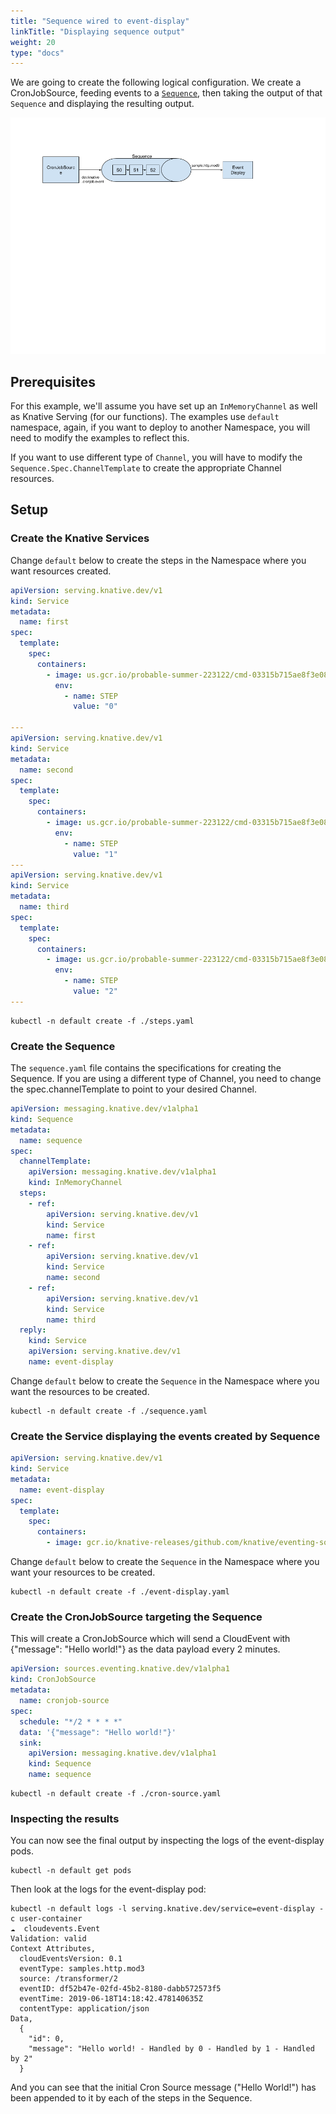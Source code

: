 ```yaml
---
title: "Sequence wired to event-display"
linkTitle: "Displaying sequence output"
weight: 20
type: "docs"
---
```


We are going to create the following logical configuration. We create a
CronJobSource, feeding events to a [`Sequence`](../../../sequence.md), then
taking the output of that `Sequence` and displaying the resulting output.

![Logical Configuration](./sequence-reply-to-event-display.png)

## Prerequisites

For this example, we'll assume you have set up an `InMemoryChannel` as well as
Knative Serving (for our functions). The examples use `default` namespace,
again, if you want to deploy to another Namespace, you will need to modify the
examples to reflect this.

If you want to use different type of `Channel`, you will have to modify the
`Sequence.Spec.ChannelTemplate` to create the appropriate Channel resources.

## Setup

### Create the Knative Services

Change `default` below to create the steps in the Namespace where you want
resources created.

```yaml
apiVersion: serving.knative.dev/v1
kind: Service
metadata:
  name: first
spec:
  template:
    spec:
      containers:
        - image: us.gcr.io/probable-summer-223122/cmd-03315b715ae8f3e08e3a9378df706fbb@sha256:2656f39a7fcb6afd9fc79e7a4e215d14d651dc674f38020d1d18c6f04b220700
          env:
            - name: STEP
              value: "0"

---
apiVersion: serving.knative.dev/v1
kind: Service
metadata:
  name: second
spec:
  template:
    spec:
      containers:
        - image: us.gcr.io/probable-summer-223122/cmd-03315b715ae8f3e08e3a9378df706fbb@sha256:2656f39a7fcb6afd9fc79e7a4e215d14d651dc674f38020d1d18c6f04b220700
          env:
            - name: STEP
              value: "1"
---
apiVersion: serving.knative.dev/v1
kind: Service
metadata:
  name: third
spec:
  template:
    spec:
      containers:
        - image: us.gcr.io/probable-summer-223122/cmd-03315b715ae8f3e08e3a9378df706fbb@sha256:2656f39a7fcb6afd9fc79e7a4e215d14d651dc674f38020d1d18c6f04b220700
          env:
            - name: STEP
              value: "2"
---

```

```shell
kubectl -n default create -f ./steps.yaml
```

### Create the Sequence

The `sequence.yaml` file contains the specifications for creating the Sequence.
If you are using a different type of Channel, you need to change the
spec.channelTemplate to point to your desired Channel.

```yaml
apiVersion: messaging.knative.dev/v1alpha1
kind: Sequence
metadata:
  name: sequence
spec:
  channelTemplate:
    apiVersion: messaging.knative.dev/v1alpha1
    kind: InMemoryChannel
  steps:
    - ref:
        apiVersion: serving.knative.dev/v1
        kind: Service
        name: first
    - ref:
        apiVersion: serving.knative.dev/v1
        kind: Service
        name: second
    - ref:
        apiVersion: serving.knative.dev/v1
        kind: Service
        name: third
  reply:
    kind: Service
    apiVersion: serving.knative.dev/v1
    name: event-display
```

Change `default` below to create the `Sequence` in the Namespace where you want
the resources to be created.

```shell
kubectl -n default create -f ./sequence.yaml
```

### Create the Service displaying the events created by Sequence

```yaml
apiVersion: serving.knative.dev/v1
kind: Service
metadata:
  name: event-display
spec:
  template:
    spec:
      containers:
        - image: gcr.io/knative-releases/github.com/knative/eventing-sources/cmd/event_display
```

Change `default` below to create the `Sequence` in the Namespace where you want
your resources to be created.

```shell
kubectl -n default create -f ./event-display.yaml
```

### Create the CronJobSource targeting the Sequence

This will create a CronJobSource which will send a CloudEvent with {"message":
"Hello world!"} as the data payload every 2 minutes.

```yaml
apiVersion: sources.eventing.knative.dev/v1alpha1
kind: CronJobSource
metadata:
  name: cronjob-source
spec:
  schedule: "*/2 * * * *"
  data: '{"message": "Hello world!"}'
  sink:
    apiVersion: messaging.knative.dev/v1alpha1
    kind: Sequence
    name: sequence
```

```shell
kubectl -n default create -f ./cron-source.yaml
```

### Inspecting the results

You can now see the final output by inspecting the logs of the event-display
pods.

```shell
kubectl -n default get pods
```

Then look at the logs for the event-display pod:

```shell
kubectl -n default logs -l serving.knative.dev/service=event-display -c user-container
☁️  cloudevents.Event
Validation: valid
Context Attributes,
  cloudEventsVersion: 0.1
  eventType: samples.http.mod3
  source: /transformer/2
  eventID: df52b47e-02fd-45b2-8180-dabb572573f5
  eventTime: 2019-06-18T14:18:42.478140635Z
  contentType: application/json
Data,
  {
    "id": 0,
    "message": "Hello world! - Handled by 0 - Handled by 1 - Handled by 2"
  }
```

And you can see that the initial Cron Source message ("Hello World!") has been
appended to it by each of the steps in the Sequence.
